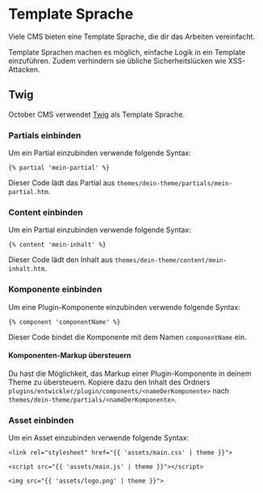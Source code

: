 # Template Sprache

Viele CMS bieten eine Template Sprache, die dir das Arbeiten vereinfacht.

Template Sprachen machen es möglich, einfache Logik in ein Template einzuführen. Zudem verhindern sie übliche Sicherheitslücken wie XSS-Attacken. 

## Twig

October CMS verwendet [Twig](https://twig.symfony.com/) als Template Sprache.

### Partials einbinden

Um ein Partial einzubinden verwende folgende Syntax:

```twig
{% partial 'mein-partial' %}
```

Dieser Code lädt das Partial aus `themes/dein-theme/partials/mein-partial.htm`.


### Content einbinden

Um ein Partial einzubinden verwende folgende Syntax:

```twig
{% content 'mein-inhalt' %}
```

Dieser Code lädt den Inhalt aus `themes/dein-theme/content/mein-inhalt.htm`.

### Komponente einbinden

Um eine Plugin-Komponente einzubinden verwende folgende Syntax:

```twig
{% component 'componentName' %}
```

Dieser Code bindet die Komponente mit dem Namen `componentName` ein.

#### Komponenten-Markup übersteuern

Du hast die Möglichkeit, das Markup einer Plugin-Komponente in deinem Theme zu übersteuern.
Kopiere dazu den Inhalt des Ordners `plugins/entwickler/plugin/components/<nameDerKomponente>` nach
	`themes/dein-theme/partials/<nameDerKomponente>`.

### Asset einbinden

Um ein Asset einzubinden verwende folgende Syntax:

```twig
<link rel="stylesheet" href="{{ 'assets/main.css' | theme }}">

<script src="{{ 'assets/main.js' | theme }}"></script>

<img src="{{ 'assets/logo.png' | theme }}">
```